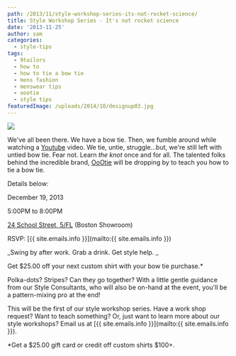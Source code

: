 ```yaml
---
path: /2013/11/style-workshop-series-its-not-rocket-science/
title: Style Workshop Series - It's not rocket science
date: '2013-11-25'
author: sam
categories:
  - style-tips
tags:
  - 9tailors
  - how to
  - how to tie a bow tie
  - mens fashion
  - menswear tips
  - oootie
  - style tips
featuredImage: /uploads/2014/10/designup03.jpg
---
```

[![](http://1.bp.blogspot.com/-hNctq_7ZNms/UrDS_OzDdkI/AAAAAAAAS8Q/OgoO53I_LV8/s640/oootie_event_2013dec.jpg)](http://1.bp.blogspot.com/-hNctq_7ZNms/UrDS_OzDdkI/AAAAAAAAS8Q/OgoO53I_LV8/s1600/oootie_event_2013dec.jpg)

We've all been there. We have a bow tie. Then, we fumble around while watching a [Youtube](http://www.youtube.com/) video. We tie, untie, struggle...but, we're still left with untied bow tie. Fear not. Learn _the knot_ once and for all. The talented folks behind the incredible brand, [OoOtie](http://oootie.com/) will be dropping by to teach you how to tie a bow tie.

Details below:

December 19, 2013

5:00PM to 8:00PM

[24 School Street, 5/FL](https://maps.google.com/maps?q=24+School+Street,+boston,+ma&hl=en&sll=42.392847,-71.173038&sspn=0.011505,0.022724&hnear=24+School+St,+Boston,+Massachusetts+02108&t=m&z=16) (Boston Showroom)

RSVP: [{{ site.emails.info }}](mailto:{{ site.emails.info }})

_Swing by after work. Grab a drink. Get style help. _

Get $25.00 off your next custom shirt with your bow tie purchase.\*

Polka-dots? Stripes? Can they go together? With a little gentle guidance from our Style Consultants, who will also be on-hand at the event, you'll be a pattern-mixing pro at the end!

This will be the first of our style workshop series. Have a work shop request? Want to teach something? Or, just want to learn more about our style workshops? Email us at [{{ site.emails.info }}](mailto:{{ site.emails.info }}).

\*Get a $25.00 gift card or credit off custom shirts $100+.